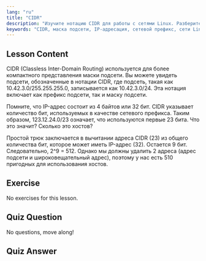 ```yaml
---
lang: "ru"
title: "CIDR"
description: "Изучите нотацию CIDR для работы с сетями Linux. Разберитесь с масками подсети, IP-адресацией и расчетом хостов с помощью этого руководства для начинающих. Улучшите свои сетевые навыки!"
keywords: "CIDR, маска подсети, IP-адресация, сетевой префикс, сети Linux, для начинающих, учебник, руководство"
---
```


## Lesson Content

CIDR (Classless Inter-Domain Routing) используется для более компактного представления маски подсети. Вы можете увидеть подсети, обозначенные в нотации CIDR, где подсеть, такая как 10.42.3.0/255.255.255.0, записывается как 10.42.3.0/24. Эта нотация включает как префикс подсети, так и маску подсети.

Помните, что IP-адрес состоит из 4 байтов или 32 бит. CIDR указывает количество бит, используемых в качестве сетевого префикса. Таким образом, 123.12.24.0/23 означает, что используются первые 23 бита. Что это значит? Сколько это хостов?

Простой трюк заключается в вычитании адреса CIDR (23) из общего количества бит, которое может иметь IP-адрес (32). Остается 9 бит. Следовательно, 2^9 = 512. Однако мы должны удалить 2 адреса (адрес подсети и широковещательный адрес), поэтому у нас есть 510 пригодных для использования хостов.

## Exercise

No exercises for this lesson.

## Quiz Question

No questions, move along!

## Quiz Answer
